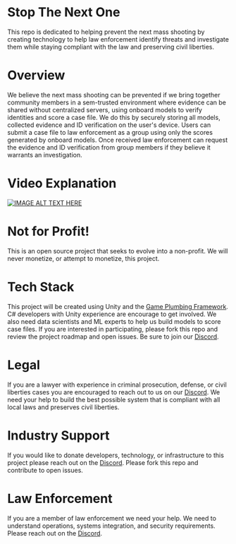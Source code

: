 # Stop The Next One
This repo is dedicated to helping prevent the next mass shooting by creating technology to help law enforcement identify threats and investigate them while staying compliant with the law and preserving civil liberties.

# Overview
We believe the next mass shooting can be prevented if we bring together community members in a sem-trusted environment where evidence can be shared without centralized servers, using onboard models to verify identities and score a case file.
We do this by securely storing all models, collected evidence and ID verification on the user's device.
Users can submit a case file to law enforcement as a group using only the scores generated by onboard models.
Once received law enforcement can request the evidence and ID verification from group members if they believe it warrants an investigation.

# Video Explanation
[![IMAGE ALT TEXT HERE](https://img.youtube.com/vi/1ovJpym7wa8/0.jpg)](https://www.youtube.com/watch?v=1ovJpym7wa8)

# Not for Profit!
This is an open source project that seeks to evolve into a non-profit. We will never monetize, or attempt to monetize, this project.

# Tech Stack
This project will be created using Unity and the [Game Plumbing Framework](https://gameplumbers.com/). C# developers with Unity experience are encourage
to get involved. We also need data scientists and ML experts to help us build models to score case files. 
If you are interested in participating, please fork this repo and review the project roadmap and open issues. Be sure to join our [Discord](https://discord.gg/8bNdFXrYBa).

# Legal
If you are a lawyer with experience in criminal prosecution, defense, or civil liberties cases you are encouraged to reach out to us on our [Discord](https://discord.gg/8bNdFXrYBa).
We need your help to build the best possible system that is compliant with all local laws and preserves civil liberties.

# Industry Support
If you would like to donate developers, technology, or infrastructure to this project please reach out on the [Discord](https://discord.gg/8bNdFXrYBa).
Please fork this repo and contribute to open issues.

# Law Enforcement
If you are a member of law enforcement we need your help. We need to understand operations, systems integration, 
and security requirements. Please reach out on the [Discord](https://discord.gg/8bNdFXrYBa).
